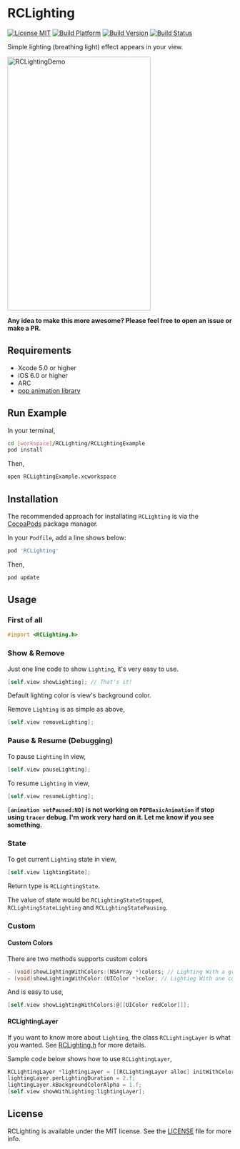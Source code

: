 # RCLighting

[![License MIT](https://go-shields.herokuapp.com/license-MIT-blue.png)](https://github.com/RidgeCorn/RCLighting/blob/master/LICENSE)
[![Build Platform](https://cocoapod-badges.herokuapp.com/p/RCLighting/badge.png)](https://github.com/RidgeCorn/RCLighting)
[![Build Version](https://cocoapod-badges.herokuapp.com/v/RCLighting/badge.png)](https://github.com/RidgeCorn/RCLighting)
[![Build Status](https://travis-ci.org/RidgeCorn/RCLighting.png?branch=master)](https://travis-ci.org/RidgeCorn/RCLighting)

Simple lighting (breathing light) effect appears in your view.

<img src="https://github.com/RidgeCorn/RCLighting/raw/master/RCLightingDemo.gif" alt="RCLightingDemo" width="320" height="568" />


**Any idea to make this more awesome? Please feel free to open an issue or make a PR.**



## Requirements
* Xcode 5.0 or higher
* iOS 6.0 or higher
* ARC
* [pop animation library](https://github.com/facebook/pop)



## Run Example

In your terminal,

``` bash
cd [workspace]/RCLighting/RCLightingExample
pod install
```

Then,

``` bash
open RCLightingExample.xcworkspace
```



## Installation


The recommended approach for installating `RCLighting` is via the [CocoaPods](http://cocoapods.org/) package manager.

In your `Podfile`, add a line shows below:

``` bash
pod 'RCLighting'
```

Then,

``` bash
pod update
```



## Usage


### First of all

```objective-c
#import <RCLighting.h>
```


### Show & Remove

Just one line code to show `Lighting`, it's very easy to use.
```objective-c
[self.view showLighting]; // That's it!
```

Default lighting color is view's background color.

Remove `Lighting` is as simple as above,
```objective-c
[self.view removeLighting];
```


### Pause & Resume (Debugging)

To pause `Lighting` in view,
```objective-c
[self.view pauseLighting];
```

To resume `Lighting` in view,
```objective-c
[self.view resumeLighting];
```

**`[animation setPaused:NO]` is not working on `POPBasicAnimation` if stop using `tracer` debug. 
I'm work very hard on it.
Let me know if you see something.**


### State

To get current `Lighting` state in view, 
```objective-c
[self.view lightingState];
```

Return type is `RCLightingState`.

The value of state would be `RCLightingStateStopped`, `RCLightingStateLighting` and `RCLightingStatePausing`.


### Custom

#### Custom Colors

There are two methods supports custom colors

```objective-c
- (void)showLightingWithColors:(NSArray *)colors; // Lighting With a group of colors.
- (void)showLightingWithColor:(UIColor *)color; // Lighting With one color.
```

And is easy to use,
```objective-c
[self.view showLightingWithColors:@[[UIColor redColor]]];
```

#### RCLightingLayer

If you want to know more about `Lighting`, the class `RCLightingLayer` is what you wanted. See [RCLighting.h](https://github.com/RidgeCorn/RCLighting/blob/master/RCLighting/RCLighting.h) for more details.

Sample code below shows how to use `RCLightingLayer`,

```objective-c
RCLightingLayer *lightingLayer = [[RCLightingLayer alloc] initWithColors:@[[UIColor redColor]]]; 
lightingLayer.perLightingDuration = 2.f;
lightingLayer.kBackgroundColorAlpha = 1.f;
[self.view showWithLighting:lightingLayer]; 
```



## License

RCLighting is available under the MIT license. See the [LICENSE](https://github.com/RidgeCorn/RCLighting/blob/master/LICENSE) file for more info.
